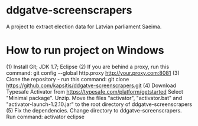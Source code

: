 ddgatve-screenscrapers
======================

A project to extract election data for Latvian parliament Saeima.

How to run project on Windows
================================
(1) Install Git; JDK 1.7; Eclipse
(2) If you are behind a proxy, run this command: 
git config --global http.proxy http://your.proxy.com:8081
(3) Clone the repository - run this command: 
git clone https://github.com/kapsitis/ddgatve-screenscrapers.git
(4) Download Typesafe Activator from https://typesafe.com/platform/getstarted
Select "Minimal package". Unzip. 
Move the files "activator", "activator.bat" and "activator-launch-1.2.10.jar" 
to the root directory of ddgatve-screenscrapers
(5) Fix the dependencies. Change directory to ddgatve-screenscrapers. Run command: 
activator eclipse
